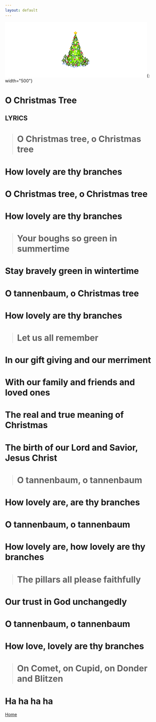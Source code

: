 ```yaml
---
layout: default
---
```

![Christmas Tree](./Images/tree.gif){: width="500"}
# O Christmas Tree

## LYRICS

># O Christmas tree, o Christmas tree
# How lovely are thy branches
# O Christmas tree, o Christmas tree
# How lovely are thy branches

># Your boughs so green in summertime
# Stay bravely green in wintertime
# O tannenbaum, o Christmas tree
# How lovely are thy branches

># Let us all remember
# In our gift giving and our merriment
# With our family and friends and loved ones
# The real and true meaning of Christmas
# The birth of our Lord and Savior, Jesus Christ

># O tannenbaum, o tannenbaum
# How lovely are, are thy branches
# O tannenbaum, o tannenbaum
# How lovely are, how lovely are thy branches

># The pillars all please faithfully
# Our trust in God unchangedly
# O tannenbaum, o tannenbaum
# How love, lovely are thy branches

># On Comet, on Cupid, on Donder and Blitzen
# Ha ha ha ha

[Home](./index.html)

